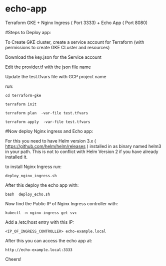 # echo-app
Terraform GKE + Nginx Ingress ( Port 3333) + Echo App ( Port 8080)

#Steps to Deploy app:


To Create GKE cluster, create a service account for Terraform  (with permissions to create GKE CLuster and resources)

Download the key.json for the Service account

Edit the provider.tf with the json file name

Update the test.tfvars file with GCP project name

run:

`cd terraform-gke`

 `terraform init`

`terraform plan  -var-file test.tfvars`

`terraform apply  -var-file test.tfvars`

#Now deploy Nginx ingress and Echo app:

For this you need to have Helm version 3.x ( https://github.com/helm/helm/releases ) installed in as binary named helm3 in your path. This is not to conflict with Helm Version 2 if you have already installed it.

to install Nginx Ingress run:


`deploy_nginx_ingress.sh
`

After this deploy the echo app with:


`
bash  deploy_echo.sh
`

Now find the Public IP of Nginx Ingress controller with:


`kubectl -n nginx-ingress get svc`

Add a /etc/host entry with this IP:


`<IP_OF_INGRESS_CONTROLLER> echo-example.local`


After this you can access the echo app at:

`http://echo-example.local:3333`

Cheers!
